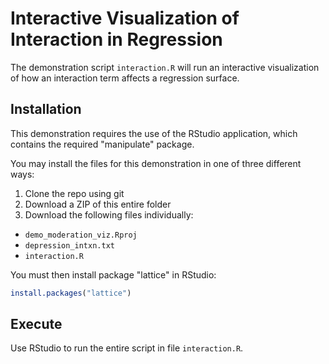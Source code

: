 # Interactive Visualization of Interaction in Regression

The demonstration script `interaction.R` will run an interactive visualization of how an interaction term affects a regression surface.

## Installation

This demonstration requires the use of the RStudio application, which contains the required "manipulate" package.

You may install the files for this demonstration in one of three different ways:
1. Clone the repo using git
2. Download a ZIP of this entire folder
3. Download the following files individually:
  - `demo_moderation_viz.Rproj`
  - `depression_intxn.txt`
  - `interaction.R`

You must then install package "lattice" in RStudio:
```R
install.packages("lattice")
```

## Execute

Use RStudio to run the entire script in file `interaction.R`.